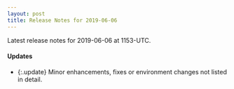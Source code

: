 ```yaml
---
layout: post
title: Release Notes for 2019-06-06
---
```


Latest release notes for 2019-06-06 at 1153-UTC.

<div class='updates' markdown='1'>

#### Updates

- {:.update} Minor enhancements, fixes or environment changes not listed in detail.

</div>


